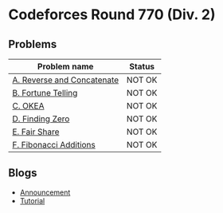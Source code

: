 # Codeforces Round 770 (Div. 2)

## Problems

|Problem name|Status|
|------------|---------|
| [A. Reverse and Concatenate](problems/A._Reverse_and_Concatenate.md)|NOT OK|
| [B. Fortune Telling](problems/B._Fortune_Telling.md)|NOT OK|
| [C. OKEA](problems/C._OKEA.md)|NOT OK|
| [D. Finding Zero](problems/D._Finding_Zero.md)|NOT OK|
| [E. Fair Share](problems/E._Fair_Share.md)|NOT OK|
| [F. Fibonacci Additions](problems/F._Fibonacci_Additions.md)|NOT OK|
## Blogs

- [Announcement](blogs/Announcement.md)
- [Tutorial](blogs/Tutorial.md)
